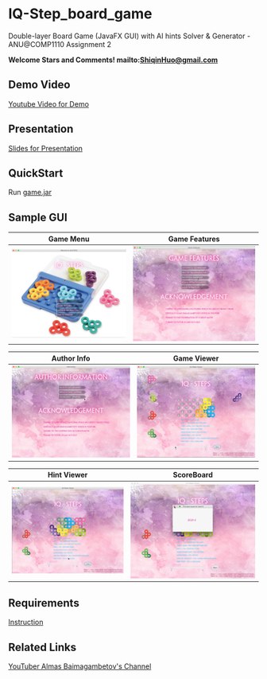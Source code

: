 # IQ-Step_board_game

Double-layer Board Game (JavaFX GUI) with AI hints Solver &amp; Generator - ANU@COMP1110 Assignment 2

**Welcome Stars and Comments! mailto:ShiqinHuo@gmail.com**

## Demo Video
[Youtube Video for Demo](https://youtu.be/u260SR7zm-0)

## Presentation

[Slides for Presentation](https://github.com/ShiqinHuo/IQ-Step_board_game/blob/master/presentation.pdf)

## QuickStart
Run [game.jar](https://github.com/ShiqinHuo/IQ-Step_board_game/blob/master/game.jar)

## Sample GUI


Game Menu            |  Game Features
:-------------------------:|:-------------------------:
![menu](pics/menu.png)  |  ![features](pics/features.png)

Author Info           |  Game Viewer
:-------------------------:|:-------------------------:
![auth](pics/auth.png)  |  ![viewer](pics/viewer.png)

Hint Viewer         |  ScoreBoard
:-------------------------:|:-------------------------:
![hints](pics/hints.png)  |  ![expection](pics/expection.png)


## Requirements
[Instruction](https://github.com/ShiqinHuo/IQ-Step_board_game/blob/master/Instruction.md)

## Related Links
[YouTuber Almas Baimagambetov's Channel](https://www.youtube.com/almasb0/videos)

